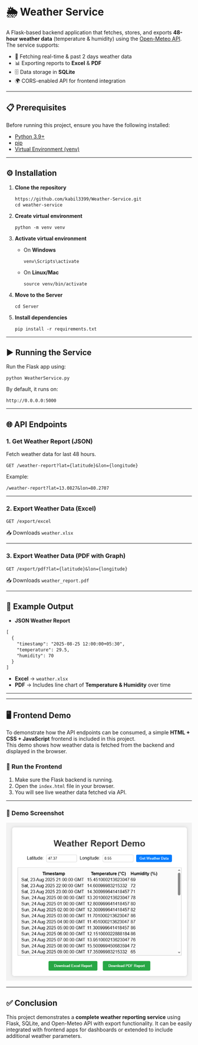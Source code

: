 
# 🌦 Weather Service  

A Flask-based backend application that fetches, stores, and exports **48-hour weather data** (temperature & humidity) using the [Open-Meteo API](https://open-meteo.com/).  
The service supports:  
- 📡 Fetching real-time & past 2 days weather data  
- 📊 Exporting reports to **Excel** & **PDF**  
- 🗄 Data storage in **SQLite**  
- 🌍 CORS-enabled API for frontend integration  

---

## 📋 Prerequisites  

Before running this project, ensure you have the following installed:  

- [Python 3.9+](https://www.python.org/downloads/)  
- [pip](https://pip.pypa.io/en/stable/installation/)  
- [Virtual Environment (venv)](https://docs.python.org/3/library/venv.html)  

---

## ⚙️ Installation  

1. **Clone the repository**  
   ```
   https://github.com/kabil3399/Weather-Service.git
   cd weather-service
   ```

2. **Create virtual environment**

   ```
   python -m venv venv
   ```

3. **Activate virtual environment**

   * On **Windows**

     ```
     venv\Scripts\activate
     ```
   * On **Linux/Mac**

     ```
     source venv/bin/activate
     ```

4. **Move to the Server**

   ```
   cd Server
   ```

5. **Install dependencies**

   ```
   pip install -r requirements.txt
   ```

---

## ▶️ Running the Service

Run the Flask app using:

```
python WeatherService.py
```

By default, it runs on:

```
http://0.0.0.0:5000
```

---

## 🌐 API Endpoints

### 1. Get Weather Report (JSON)

Fetch weather data for last 48 hours.

```
GET /weather-report?lat={latitude}&lon={longitude}
```

Example:

```
/weather-report?lat=13.0827&lon=80.2707
```

---

### 2. Export Weather Data (Excel)

```
GET /export/excel
```

📥 Downloads `weather.xlsx`

---

### 3. Export Weather Data (PDF with Graph)

```
GET /export/pdf?lat={latitude}&lon={longitude}
```

📥 Downloads `weather_report.pdf`

---

## 📌 Example Output

* **JSON Weather Report**

```
[
  {
    "timestamp": "2025-08-25 12:00:00+05:30",
    "temperature": 29.5,
    "humidity": 70
  }
]
```

* **Excel** → `weather.xlsx`
* **PDF** → Includes line chart of **Temperature & Humidity** over time

---
---

## 🖥️ Frontend Demo  

To demonstrate how the API endpoints can be consumed, a simple **HTML + CSS + JavaScript** frontend is included in this project.  
This demo shows how weather data is fetched from the backend and displayed in the browser.  

### 🚀 Run the Frontend  
1. Make sure the Flask backend is running.  
2. Open the `index.html` file in your browser.  
3. You will see live weather data fetched via API.  

---

### 📸 Demo Screenshot  

![Weather Demo Screenshot](./assets/ss.png)  

 

---



## ✅ Conclusion

This project demonstrates a **complete weather reporting service** using Flask, SQLite, and Open-Meteo API with export functionality.
It can be easily integrated with frontend apps for dashboards or extended to include additional weather parameters.


